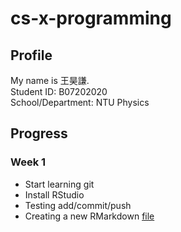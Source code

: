 # cs-x-programming

## Profile

My name is 王昊謙. <br>
Student ID: B07202020 <br>
School/Department: NTU Physics <br>


## Progress

### Week 1

- Start learning git
- Install RStudio
- Testing add/commit/push
- Creating a new RMarkdown [file](https://fhcwcsy.github.io/data_science_programming/class_1/class_1.html)

